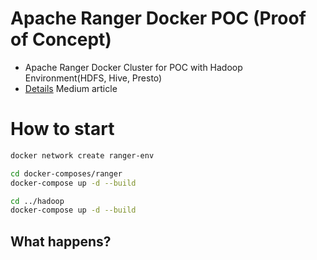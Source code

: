 # Apache Ranger Docker POC (Proof of Concept)
- Apache Ranger Docker Cluster for POC with Hadoop Environment(HDFS, Hive, Presto)
- [Details](https://kadencho.medium.com/hands-on-apache-ranger-docker-poc-with-hadoop-hdfs-hive-presto-814344a03a17) Medium article

# How to start
```bash
docker network create ranger-env

cd docker-composes/ranger
docker-compose up -d --build

cd ../hadoop
docker-compose up -d --build
```

## What happens?

